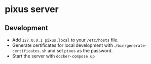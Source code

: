 # pixus server

## Development

- Add `127.0.0.1 pixus.local` to your `/etc/hosts` file.
- Generate certificates for local development
  with`./bin/generate-certificates.sh` and set `pixus` as the password.
- Start the server with `docker-compose up`
